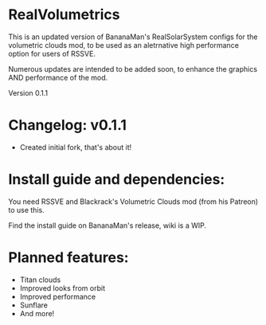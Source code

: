 # RealVolumetrics
This is an updated version of BananaMan's RealSolarSystem configs for the volumetric clouds mod, to be used as an aletrnative high performance option for users of RSSVE.

Numerous updates are intended to be added soon, to enhance the graphics AND performance of the mod.

Version 0.1.1


# Changelog: v0.1.1
- Created initial fork, that's about it!

# Install guide and dependencies:

You need RSSVE and Blackrack's Volumetric Clouds mod (from his Patreon) to use this.

Find the install guide on BananaMan's release, wiki is a WIP.

# Planned features:

- Titan clouds
- Improved looks from orbit
- Improved performance
- Sunflare
- And more!
